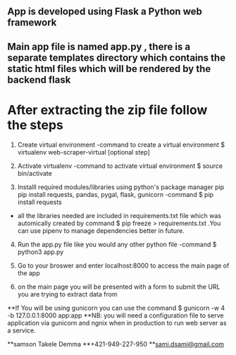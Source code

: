 ## App is developed using Flask a Python web framework
## Main app file is named app.py , there is a separate templates directory which contains the static html files which will be rendered by the backend flask 

  # After extracting the zip file follow the steps 
1. Create virtual environment 
-command to create a virtual environment  $ virtualenv web-scraper-virtual [optional step]
    
2. Activate virtualenv 
-command  to activate virtual environment $ source bin/activate

3. Installl required modules/libraries using python's package manager pip 
pip install requests, pandas, pygal, flask, gunicorn
-command $ pip install requests
* all the libraries needed are included in requirements.txt file which was automically created by 
command $ pip freeze > requirements.txt .You can use pipenv to manage dependencies better in future. 
4. Run the app.py file like you would any other python file 
-command $ python3 app.py 

5. Go to your broswer and enter localhost:8000 to access the main page of the app 

6. on the main page you will be presented with a form to submit the URL you are trying to extract data from

**If You will be using gunicorn you can use the command $ gunicorn -w 4 -b 127.0.0.1:8000 app:app
**NB: you will need a configuration file to serve application via gunicorn and ngnix when in production to run web server as a service.


**samson Takele Demma
**+421-949-227-950
**sami.dsami@gmail.com 



